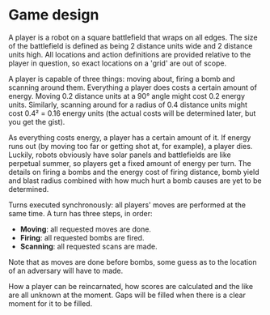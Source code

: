 Game design
===========

A player is a robot on a square battlefield that wraps on all edges.
The size of the battlefield is defined as being 2 distance units wide and 2 distance units high.
All locations and action definitions are provided relative to the player in question, so exact locations on a 'grid' are out of scope.

A player is capable of three things: moving about, firing a bomb and scanning around them.
Everything a player does costs a certain amount of energy.
Moving 0.2 distance units at a 90° angle might cost 0.2 energy units.
Similarly, scanning around for a radius of 0.4 distance units might cost 0.4² = 0.16 energy units (the actual costs will be determined later, but you get the gist).

As everything costs energy, a player has a certain amount of it.
If energy runs out (by moving too far or getting shot at, for example), a player dies.
Luckily, robots obviously have solar panels and battlefields are like perpetual summer, so players get a fixed amount of energy per turn.
The details on firing a bombs and the energy cost of firing distance, bomb yield and blast radius combined with how much hurt a bomb causes are yet to be determined.

Turns executed synchronously: all players' moves are performed at the same time.
A turn has three steps, in order:

 - **Moving**: all requested moves are done.
 - **Firing**: all requested bombs are fired.
 - **Scanning**: all requested scans are made.

Note that as moves are done before bombs, some guess as to the location of an adversary will have to made.

How a player can be reincarnated, how scores are calculated and the like are all unknown at the moment.
Gaps will be filled when there is a clear moment for it to be filled.
